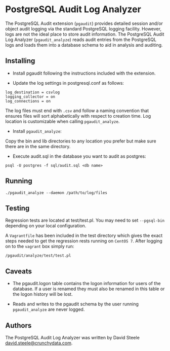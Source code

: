 # PostgreSQL Audit Log Analyzer

The PostgreSQL Audit extension (`pgaudit`) provides detailed session and/or object audit logging via the standard PostgreSQL logging facility.  However, logs are not the ideal place to store audit information.  The PostgreSQL Audit Log Analyzer (`pgaudit_analyze`) reads audit entries from the PostgreSQL logs and loads them into a database schema to aid in analysis and auditing.

## Installing

* Install pgaudit following the instructions included with the extension.

* Update the log settings in postgresql.conf as follows:
```
log_destination = csvlog
logging_collector = on
log_connections = on
```
The log files must end with `.csv` and follow a naming convention that ensures files will sort alphabetically with respect to creation time.  Log location is customizable when calling `pgaudit_analyze`.

* Install `pgaudit_analyze`:

Copy the bin and lib directories to any location you prefer but make sure there are in the same directory.

* Execute audit.sql in the database you want to audit as postgres:
```
psql -U postgres -f sql/audit.sql <db name>
```
## Running
```
./pgaudit_analyze --daemon /path/to/log/files
```
## Testing

Regression tests are located at test/test.pl.  You may need to set `--pgsql-bin` depending on your local configuration.

A `Vagrantfile` has been included in the test directory which gives the exact steps needed to get the regression rests running on `CentOS 7`.  After logging on to the `vagrant` box simply run:
```
/pgaudit/analyze/test/test.pl
```
## Caveats

* The pgaudit.logon table contains the logon information for users of the database.  If a user is renamed they must also be renamed in this table or the logon history will be lost.

* Reads and writes to the pgaudit schema by the user running `pgaudit_analyze` are never logged.

## Authors

The PostgreSQL Audit Log Analyzer was written by David Steele <david.steele@crunchydata.com>.
